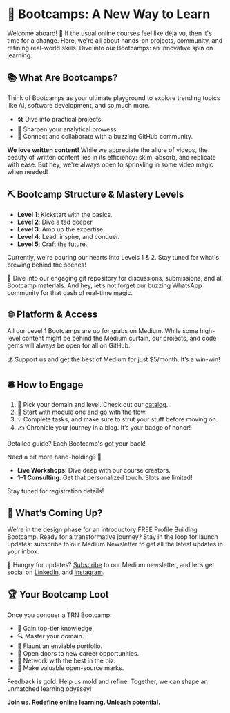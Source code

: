 # 🚀 Bootcamps: A New Way to Learn

Welcome aboard! 🎉 If the usual online courses feel like déjà vu, then it's time for a change. Here, we're all about hands-on projects, community, and refining real-world skills. Dive into our Bootcamps: an innovative spin on learning.

## 📚 What Are Bootcamps?

Think of Bootcamps as your ultimate playground to explore trending topics like AI, software development, and so much more. 

- 🛠 Dive into practical projects.
- 🧠 Sharpen your analytical prowess.
- 🤝 Connect and collaborate with a buzzing GitHub community.

**We love written content!** While we appreciate the allure of videos, the beauty of written content lies in its efficiency: skim, absorb, and replicate with ease. But hey, we're always open to sprinkling in some video magic when needed!

## ⛏ Bootcamp Structure & Mastery Levels

- **Level 1**: Kickstart with the basics.
- **Level 2**: Dive a tad deeper.
- **Level 3**: Amp up the expertise.
- **Level 4**: Lead, inspire, and conquer.
- **Level 5**: Craft the future.

Currently, we're pouring our hearts into Levels 1 & 2. Stay tuned for what's brewing behind the scenes! 

🔗 Dive into our engaging git repository for discussions, submissions, and all Bootcamp materials. And hey, let’s not forget our buzzing WhatsApp community for that dash of real-time magic.

## 🌐 Platform & Access

All our Level 1 Bootcamps are up for grabs on Medium. While some high-level content might be behind the Medium curtain, our projects, and code gems will always be open for all on GitHub.

💰 Support us and get the best of Medium for just $5/month. It’s a win-win!

## 🛎 How to Engage

1. 🎯 Pick your domain and level. Check out our [catalog](https://medium.com/school-of-self-learning/bootcamps/home).
2. 📖 Start with module one and go with the flow.
3. 💡 Complete tasks, and make sure to strut your stuff before moving on.
4. ✍️ Chronicle your journey in a blog. It’s your badge of honor!

Detailed guide? Each Bootcamp's got your back!

Need a bit more hand-holding? 🤝
- **Live Workshops**: Dive deep with our course creators.
- **1–1 Consulting**: Get that personalized touch. Slots are limited!

Stay tuned for registration details!

## 📅 What’s Coming Up?

We're in the design phase for an introductory FREE Profile Building Bootcamp. Ready for a transformative journey? Stay in the loop for launch updates: subscribe to our Medium Newsletter to get all the latest updates in your inbox.

🔔 Hungry for updates? [Subscribe](https://medium.com/school-of-self-learning/newsletter) to our Medium newsletter, and let’s get social on [LinkedIn](https://www.linkedin.com/school/school-of-self-learning/), and [Instagram](https://www.instagram.com/school_of_self_learning).

## 🏆 Your Bootcamp Loot

Once you conquer a TRN Bootcamp:
- 🧠 Gain top-tier knowledge.
- 🔍 Master your domain.
- 🎨 Flaunt an enviable portfolio.
- 🚀 Open doors to new career opportunities.
- 🤝 Network with the best in the biz.
- 🌟 Make valuable open-source marks.

Feedback is gold. Help us mold and refine. Together, we can shape an unmatched learning odyssey!

**Join us. Redefine online learning. Unleash potential.**
